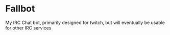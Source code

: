 Fallbot
=======

My IRC Chat bot, primarily designed for twitch, but will eventually be usable for other IRC services

